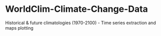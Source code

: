 # WorldClim-Climate-Change-Data
Historical &amp; future climatologies (1970-2100) - Time series extraction and maps plotting
